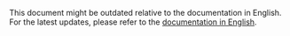 This document might be outdated relative to the documentation in English. For the latest updates, please refer to the <a href="/en/">documentation in English</a>.
